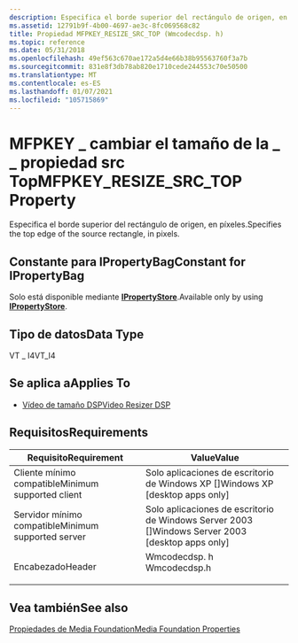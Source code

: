 ```yaml
---
description: Especifica el borde superior del rectángulo de origen, en píxeles.
ms.assetid: 12791b9f-4b00-4697-ae3c-8fc069568c82
title: Propiedad MFPKEY_RESIZE_SRC_TOP (Wmcodecdsp. h)
ms.topic: reference
ms.date: 05/31/2018
ms.openlocfilehash: 49ef563c670ae172a5d4e66b38b95563760f3a7b
ms.sourcegitcommit: 831e8f3db78ab820e1710cede244553c70e50500
ms.translationtype: MT
ms.contentlocale: es-ES
ms.lasthandoff: 01/07/2021
ms.locfileid: "105715869"
---
```

# <a name="mfpkey_resize_src_top-property"></a><span data-ttu-id="e61d3-103">MFPKEY \_ cambiar el tamaño de la \_ \_ propiedad src Top</span><span class="sxs-lookup"><span data-stu-id="e61d3-103">MFPKEY\_RESIZE\_SRC\_TOP Property</span></span>

<span data-ttu-id="e61d3-104">Especifica el borde superior del rectángulo de origen, en píxeles.</span><span class="sxs-lookup"><span data-stu-id="e61d3-104">Specifies the top edge of the source rectangle, in pixels.</span></span>

## <a name="constant-for-ipropertybag"></a><span data-ttu-id="e61d3-105">Constante para IPropertyBag</span><span class="sxs-lookup"><span data-stu-id="e61d3-105">Constant for IPropertyBag</span></span>

<span data-ttu-id="e61d3-106">Solo está disponible mediante [**IPropertyStore**](/windows/win32/api/propsys/nn-propsys-ipropertystore).</span><span class="sxs-lookup"><span data-stu-id="e61d3-106">Available only by using [**IPropertyStore**](/windows/win32/api/propsys/nn-propsys-ipropertystore).</span></span>

## <a name="data-type"></a><span data-ttu-id="e61d3-107">Tipo de datos</span><span class="sxs-lookup"><span data-stu-id="e61d3-107">Data Type</span></span>

<span data-ttu-id="e61d3-108">VT \_ I4</span><span class="sxs-lookup"><span data-stu-id="e61d3-108">VT\_I4</span></span>

## <a name="applies-to"></a><span data-ttu-id="e61d3-109">Se aplica a</span><span class="sxs-lookup"><span data-stu-id="e61d3-109">Applies To</span></span>

-   [<span data-ttu-id="e61d3-110">Vídeo de tamaño DSP</span><span class="sxs-lookup"><span data-stu-id="e61d3-110">Video Resizer DSP</span></span>](videoresizer.md)

## <a name="requirements"></a><span data-ttu-id="e61d3-111">Requisitos</span><span class="sxs-lookup"><span data-stu-id="e61d3-111">Requirements</span></span>



| <span data-ttu-id="e61d3-112">Requisito</span><span class="sxs-lookup"><span data-stu-id="e61d3-112">Requirement</span></span> | <span data-ttu-id="e61d3-113">Value</span><span class="sxs-lookup"><span data-stu-id="e61d3-113">Value</span></span> |
|-------------------------------------|-----------------------------------------------------------------------------------------|
| <span data-ttu-id="e61d3-114">Cliente mínimo compatible</span><span class="sxs-lookup"><span data-stu-id="e61d3-114">Minimum supported client</span></span><br/> | <span data-ttu-id="e61d3-115">Solo aplicaciones de escritorio de Windows XP \[\]</span><span class="sxs-lookup"><span data-stu-id="e61d3-115">Windows XP \[desktop apps only\]</span></span><br/>                                             |
| <span data-ttu-id="e61d3-116">Servidor mínimo compatible</span><span class="sxs-lookup"><span data-stu-id="e61d3-116">Minimum supported server</span></span><br/> | <span data-ttu-id="e61d3-117">Solo aplicaciones de escritorio de Windows Server 2003 \[\]</span><span class="sxs-lookup"><span data-stu-id="e61d3-117">Windows Server 2003 \[desktop apps only\]</span></span><br/>                                    |
| <span data-ttu-id="e61d3-118">Encabezado</span><span class="sxs-lookup"><span data-stu-id="e61d3-118">Header</span></span><br/>                   | <dl> <span data-ttu-id="e61d3-119"><dt>Wmcodecdsp. h</dt></span><span class="sxs-lookup"><span data-stu-id="e61d3-119"><dt>Wmcodecdsp.h</dt></span></span> </dl> |



## <a name="see-also"></a><span data-ttu-id="e61d3-120">Vea también</span><span class="sxs-lookup"><span data-stu-id="e61d3-120">See also</span></span>

<dl> <dt>

[<span data-ttu-id="e61d3-121">Propiedades de Media Foundation</span><span class="sxs-lookup"><span data-stu-id="e61d3-121">Media Foundation Properties</span></span>](media-foundation-properties.md)
</dt> </dl>

 

 
